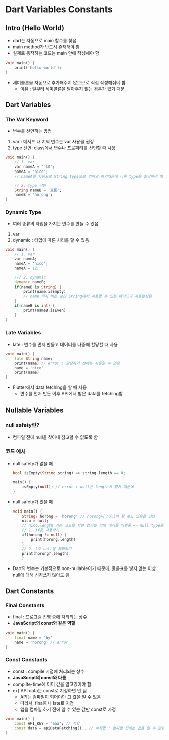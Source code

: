 # Dart Variables Constants
## Intro (Hello World)
- dart는 자동으로 main 함수를 찾음
- main method가 반드시 존재해야 함
- 실제로 동작하는 코드는 main 안에 작성해야 함
```dart
void main() {
    print('hello world');
}
```
- 세미콜론을 자동으로 추가해주지 않으므로 직접 작성해줘야 함
    - 이유 : 일부러 세미콜론을 달아주지 않는 경우가 있기 때문

## Dart Variables
### The Var Keyword
- 변수를 선언하는 방법
1. var : 메서드 내 지역 변수는 var 사용을 권장
2. type 선언: class에서 변수나 프로퍼티를 선언할 때 사용
```dart
void main() {
    // 1. var
    var nameA = '니꼬';
    nameA = 'nico'; 
    // nameA를 자동으로 String type으로 컴파일 하기때문에 다른 type을 할당하면 에러 발생 (type은 유지해야 함)

    // 2. type 선언
    String nameB = '호롱';
    nameB = 'horong';
}
```

### Dynamic Type
- 여러 종류의 타입을 가지는 변수를 만들 수 있음
1. var
2. dynamic : 타입에 따른 처리를 할 수 있음
```dart
void main() {
    // 1. var
    var nameA;
    nameA = 'nico';
    nameA = 12;

    /// 2. dynamic
    dynamic nameB;
    if(nameB is String) {
        print(name.isEmpty)
        // name.까지 찍는 순간 String에서 사용할 수 있는 메서드가 자동완성됨
    }
    if(nameB is int) {
        print(nameB.isEven)
    }
} 
```

### Late Variables
- late : 변수를 먼저 만들고 데이터를 나중에 할당할 때 사용
```dart
void main() {
    late String name;
    print(name) // error : 할당하기 전에는 사용할 수 없음
    name = 'nico'
    print(name)
}
```
- Flutter에서 data fetching을 할 때 사용
    - 변수를 먼저 만든 이후 API에서 받은 data를 fetching함

## Nullable Variables
### null safety란?
- 컴파일 전에 null을 찾아내 참고할 수 없도록 함

### 코드 예시
- null safety가 없을 때
    ```dart
    bool isEmpty(String string) => string.length == 0;

    main() {
        isEmpty(null); // error : null은 length가 없가 때문에 
    }
    ```
- null safety가 있을 때
    ```dart
    void main() {
        String? horong = 'horong' // horong이 null이 될 수도 있음을 선언
        nico = null;
        // nico.length 라는 코드를 치면 컴파일 전에 에러를 띄워줌 => null type을 고려해 처리해주어야 함
        // 1. if문 사용하기
        if(horong != null) {
            print(horong.length)
        }
        // 2. ?로 null을 제외하기
        print(horong?.length)
        }
    ```

- Dart의 변수는 기본적으로 non-nullable이기 때문에, 물음표를 넣지 않는 이상 null에 대해 신경쓰지 않아도 됨

## Dart Constants
### Final Constants
- final : 프로그램 진행 중에 처리되는 상수
- **JavaScript의 const와 같은 역할**
```dart
void main() {
    final name = 'hy'
    name = 'horong' // error
}
```
### Const Constants
- const : compile 시점에 처리되는 상수
- **JavaScript의 const와 다름**
- compilte-time에 이미 값을 알고있어야 함
- ex) API data는 const로 지정하면 안 됨
    - API는 컴파일이 되어야만 그 값을 알 수 있음
    - 따라서, final이나 late로 지정
    - 앱을 컴파일 하기 전에 알 수 있는 값만 const로 자정
```dart
void main() {
    const API_KEY = "aaa"; // 적합
    const data = apiDataFetching().. // 부적합 : 컴파일 전에는 값을 알 수 없음
}
```






